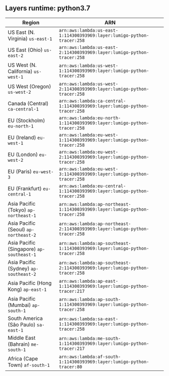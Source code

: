 Layers runtime: python3.7
----
| Region | ARN |
| --- | --- |
|US East (N. Virginia)  `us-east-1`|`arn:aws:lambda:us-east-1:114300393969:layer:lumigo-python-tracer:258`|
|US East (Ohio)  `us-east-2`|`arn:aws:lambda:us-east-2:114300393969:layer:lumigo-python-tracer:258`|
|US West (N. California)  `us-west-1`|`arn:aws:lambda:us-west-1:114300393969:layer:lumigo-python-tracer:258`|
|US West (Oregon)  `us-west-2`|`arn:aws:lambda:us-west-2:114300393969:layer:lumigo-python-tracer:258`|
|Canada (Central)  `ca-central-1`|`arn:aws:lambda:ca-central-1:114300393969:layer:lumigo-python-tracer:258`|
|EU (Stockholm)  `eu-north-1`|`arn:aws:lambda:eu-north-1:114300393969:layer:lumigo-python-tracer:258`|
|EU (Ireland)  `eu-west-1`|`arn:aws:lambda:eu-west-1:114300393969:layer:lumigo-python-tracer:258`|
|EU (London)  `eu-west-2`|`arn:aws:lambda:eu-west-2:114300393969:layer:lumigo-python-tracer:258`|
|EU (Paris)  `eu-west-3`|`arn:aws:lambda:eu-west-3:114300393969:layer:lumigo-python-tracer:258`|
|EU (Frankfurt)  `eu-central-1`|`arn:aws:lambda:eu-central-1:114300393969:layer:lumigo-python-tracer:258`|
|Asia Pacific (Tokyo)  `ap-northeast-1`|`arn:aws:lambda:ap-northeast-1:114300393969:layer:lumigo-python-tracer:258`|
|Asia Pacific (Seoul)  `ap-northeast-2`|`arn:aws:lambda:ap-northeast-2:114300393969:layer:lumigo-python-tracer:258`|
|Asia Pacific (Singapore)  `ap-southeast-1`|`arn:aws:lambda:ap-southeast-1:114300393969:layer:lumigo-python-tracer:258`|
|Asia Pacific (Sydney)  `ap-southeast-2`|`arn:aws:lambda:ap-southeast-2:114300393969:layer:lumigo-python-tracer:258`|
|Asia Pacific (Hong Kong)  `ap-east-1`|`arn:aws:lambda:ap-east-1:114300393969:layer:lumigo-python-tracer:217`|
|Asia Pacific (Mumbai)  `ap-south-1`|`arn:aws:lambda:ap-south-1:114300393969:layer:lumigo-python-tracer:258`|
|South America (São Paulo)  `sa-east-1`|`arn:aws:lambda:sa-east-1:114300393969:layer:lumigo-python-tracer:258`|
|Middle East (Bahrain)  `me-south-1`|`arn:aws:lambda:me-south-1:114300393969:layer:lumigo-python-tracer:217`|
|Africa (Cape Town)  `af-south-1`|`arn:aws:lambda:af-south-1:114300393969:layer:lumigo-python-tracer:80`|
